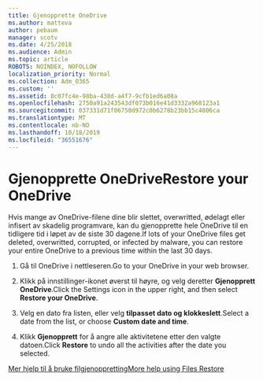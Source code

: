 ```yaml
---
title: Gjenopprette OneDrive
ms.author: matteva
author: pebaum
manager: scotv
ms.date: 4/25/2018
ms.audience: Admin
ms.topic: article
ROBOTS: NOINDEX, NOFOLLOW
localization_priority: Normal
ms.collection: Adm_O365
ms.custom: ''
ms.assetid: 8c07fc4e-98ba-438d-a4f7-9cfb1ed6a08a
ms.openlocfilehash: 2750a91a243543df073b016e41d3332a968123a1
ms.sourcegitcommit: 037331d71f06750d972c0b6278b23bb15c4806ca
ms.translationtype: MT
ms.contentlocale: nb-NO
ms.lasthandoff: 10/18/2019
ms.locfileid: "36551676"
---
```

# <a name="restore-your-onedrive"></a><span data-ttu-id="3d27f-102">Gjenopprette OneDrive</span><span class="sxs-lookup"><span data-stu-id="3d27f-102">Restore your OneDrive</span></span>

<span data-ttu-id="3d27f-103">Hvis mange av OneDrive-filene dine blir slettet, overwritted, ødelagt eller infisert av skadelig programvare, kan du gjenopprette hele OneDrive til en tidligere tid i løpet av de siste 30 dagene.</span><span class="sxs-lookup"><span data-stu-id="3d27f-103">If lots of your OneDrive files get deleted, overwritted, corrupted, or infected by malware, you can restore your entire OneDrive to a previous time within the last 30 days.</span></span>
  
1. <span data-ttu-id="3d27f-104">Gå til OneDrive i nettleseren.</span><span class="sxs-lookup"><span data-stu-id="3d27f-104">Go to your OneDrive in your web browser.</span></span>
    
2. <span data-ttu-id="3d27f-105">Klikk på innstillinger-ikonet øverst til høyre, og velg deretter **Gjenopprett OneDrive**.</span><span class="sxs-lookup"><span data-stu-id="3d27f-105">Click the Settings icon in the upper right, and then select **Restore your OneDrive**.</span></span>
    
3. <span data-ttu-id="3d27f-106">Velg en dato fra listen, eller velg **tilpasset dato og klokkeslett**.</span><span class="sxs-lookup"><span data-stu-id="3d27f-106">Select a date from the list, or choose **Custom date and time**.</span></span>
    
4. <span data-ttu-id="3d27f-107">Klikk **Gjenopprett** for å angre alle aktivitetene etter den valgte datoen.</span><span class="sxs-lookup"><span data-stu-id="3d27f-107">Click **Restore** to undo all the activities after the date you selected.</span></span> 
    
[<span data-ttu-id="3d27f-108">Mer hjelp til å bruke filgjenoppretting</span><span class="sxs-lookup"><span data-stu-id="3d27f-108">More help using Files Restore</span></span>](https://go.microsoft.com/fwlink/?linkid=872874)
  

